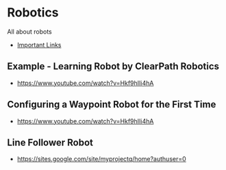 # Robotics
All about robots

- [Important Links](./Links.md)

## Example - Learning Robot by ClearPath Robotics
- https://www.youtube.com/watch?v=Hkf9hIIi4hA

## Configuring a Waypoint Robot for the First Time

- https://www.youtube.com/watch?v=Hkf9hIIi4hA

## Line Follower Robot

- https://sites.google.com/site/myprojectq/home?authuser=0
